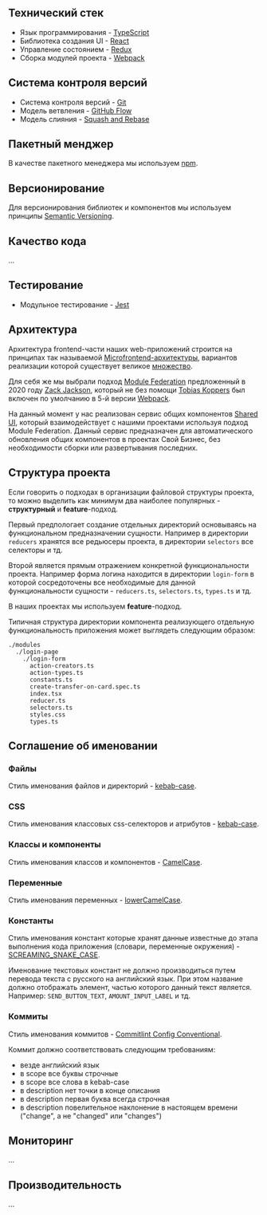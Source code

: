## Технический стек

- Язык программирования - [TypeScript](https://www.typescriptlang.org/)
- Библиотека создания UI - [React](https://reactjs.org/)
- Управление состоянием - [Redux](https://redux.js.org/)
- Сборка модулей проекта - [Webpack](https://webpack.js.org/)

## Система контроля версий

- Cистема контроля версий - [Git](https://git-scm.com/)
- Модель ветвления - [GitHub Flow](https://guides.github.com/introduction/flow/)
- Модель слияния - [Squash and Rebase](https://blog.carbonfive.com/always-squash-and-rebase-your-git-commits/)

## Пакетный менджер

В качестве пакетного менеджера мы используем [npm](https://www.npmjs.com/).

## Версионирование

Для версионирования библиотек и компонентов мы используем принципы [Semantic Versioning](https://semver.org/).

## Качество кода

...

## Тестирование

- Модульное тестирование - [Jest](https://jestjs.io/)

## Архитектура

Архитектура frontend-части наших web-приложений строится на принципах так называемой [Microfrontend-архитектуры](https://martinfowler.com/articles/micro-frontends.html), вариантов реализации которой существует великое [множество](https://martinfowler.com/articles/micro-frontends.html#IntegrationApproaches).

Для себя же мы выбрали подход [Module Federation](https://webpack.js.org/concepts/module-federation/) предложенный в 2020 году [Zack Jackson](https://github.com/ScriptedAlchemy), который не без помощи [Tobias Koppers](https://github.com/sokra) был включен по умолчанию в 5-й версии [Webpack](https://webpack.js.org/blog/2020-10-10-webpack-5-release/#module-federation).

На данный момент у нас реализован сервис общих компонентов [Shared UI](https://gitlab.rshbdev.ru/rshbintech/crft/dboul/ndbo/frontend/rshb/shared-ui), который взаимодействует с нашими проектами используя подход Module Federation. Данный сервис предназначен для автоматического обновления общих компонентов в проектах Свой Бизнес, без необходимости сборки или развертывания последних.

## Структура проекта

Если говорить о подходах в организации файловой структуры проекта, то можно выделить как минимум два наиболее популярных - **структурный** и **feature**-подход.

Первый предпологает создание отдельных директорий основываясь на функциональном предназначении сущности. Например в директории `reducers` хранятся все редьюсеры проекта, в директории `selectors` все селекторы и тд.

Второй является прямым отражением конкретной функциональности проекта. Например форма логина находится в директории `login-form` в которой сосредоточены все необходимые для данной функциональности сущности - `reducers.ts`, `selectors.ts`, `types.ts` и тд.

В наших проектах мы используем **feature**-подход.

Типичная структура директории компонента реализующего отдельную функциональность приложения может выглядеть следующим образом:

```
./modules
  ./login-page
    ./login-form
      action-creators.ts
      action-types.ts
      constants.ts
      create-transfer-on-card.spec.ts
      index.tsx
      reducer.ts
      selectors.ts
      styles.css
      types.ts
```

## Соглашение об именовании

### Файлы

Стиль именования файлов и директорий - [kebab-case](https://ru.wikipedia.org/wiki/Snake_case).

### CSS

Стиль именования классовых css-селекторов и атрибутов - [kebab-case](https://ru.wikipedia.org/wiki/Snake_case).

### Классы и компоненты

Стиль именования классов и компонентов - [CamelCase](https://ru.wikipedia.org/wiki/CamelCase).

### Переменные

Стиль именования переменных - [lowerCamelCase](https://ru.wikipedia.org/wiki/CamelCase).

### Константы

Стиль именования констант которые хранят данные известные до этапа выполнения кода приложения (словари, переменные окружения) - [SCREAMING_SNAKE_CASE](https://ru.wikipedia.org/wiki/Snake_case).

Именование текстовых констант не должно производиться путем перевода текста с русского на английский язык. При этом название должно отображать элемент, частью которого данный текст является. Например: `SEND_BUTTON_TEXT`, `AMOUNT_INPUT_LABEL` и тд.

### Коммиты

Стиль именования коммитов - [Commitlint Config Conventional](https://github.com/conventional-changelog/commitlint/tree/master/@commitlint/config-conventional).

Коммит должно соответствовать следующим требованиям:

- везде английский язык
- в scope все буквы строчные
- в scope все слова в kebab-case
- в description нет точки в конце описания
- в description первая буква всегда строчная
- в description повелительное наклонение в настоящем времени ("change", а не "changed" или "changes")

## Мониторинг

...

## Производительность

...
